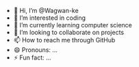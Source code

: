 - 👋 Hi, I’m @Wagwan-ke
- 👀 I’m interested in coding 
- 🌱 I’m currently learning computer science 
- 💞️ I’m looking to collaborate on projects 
- 📫 How to reach me through GitHub 
- 😄 Pronouns: ...
- ⚡ Fun fact: ...

<!---
Wagwan-ke/Wagwan-ke is a ✨ special ✨ repository because its `README.md` (this file) appears on your GitHub profile.
You can click the Preview link to take a look at your changes.
--->
